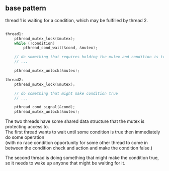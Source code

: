 
## base pattern  

 thread 1 is waiting for a condition, which may be fulfilled by thread 2.

```cpp

thread1:
    pthread_mutex_lock(&mutex);
    while (!condition)
        pthread_cond_wait(&cond, &mutex);

    // do something that requires holding the mutex and condition is true
    // ...

    pthread_mutex_unlock(&mutex);

thread2:
    pthread_mutex_lock(&mutex);

    // do something that might make condition true
    // ... 

    pthread_cond_signal(&cond);
    pthread_mutex_unlock(&mutex);
```

The two threads have some shared data structure that the mutex is protecting access to.     
The first thread wants to wait until some condition is true then immediately do some operation      
(with no race condition opportunity for some other thread to come in between the condition check and action and make the condition false.)   

The second thread is doing something that might make the condition true, so it needs to wake up anyone that might be waiting for it.    
  
